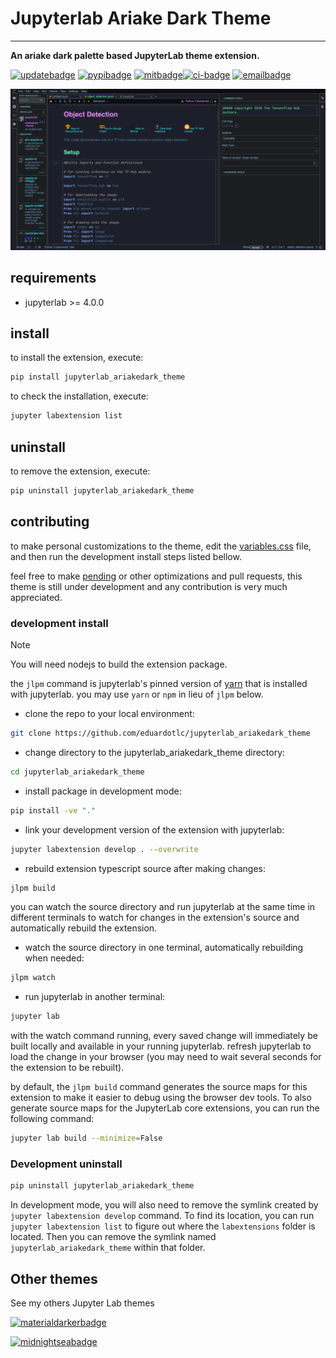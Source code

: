 # Jupyterlab Ariake Dark Theme

---

**An ariake dark palette based JupyterLab theme extension.**

[![updatebadge]][update] [![pypibadge]][pypi] [![mitbadge]][license][![ci-badge]][ci] [![emailbadge]][email]

[update]: https://github.com/eduardotlc/jupyterlab_ariakedark_theme/commits/master/
[license]: https://opensource.org/licenses/mit
[pypi]: https://pypi.org/project/jupyterlab-ariakedark-theme/
[pypibadge]: https://img.shields.io/pypi/v/jupyterlab_ariakedark_theme.svg?logo=python&logoColor=yellow&color=7e7edd&style=for-the-badge
[ci-badge]: https://img.shields.io/github/actions/workflow/status/eduardotlc/jupyterlab_ariakedark_theme/build.yml?style=for-the-badge&logo=github&logoColor=de97f2&color=68f1ad
[ci]: https://github.com/eduardotlc/jupyterlab_ariakedark_theme/actions/workflows/build.yml
[email]: mailto:eduardotcampos@hotmail.com
[emailbadge]: https://img.shields.io/badge/Email-7e7edd?style=for-the-badge&logo=gmail
[materialdarkerbadge]: https://img.shields.io/badge/Material_Darker-6363ab?style=for-the-badge&logo=jupyter
[materialdarker]: https://github.com/eduardotlc/jupyterlab_materialdarker_theme
[midnightseabadge]: https://img.shields.io/badge/Midnight_Sea-a571f4?style=for-the-badge&logo=jupyter
[midnightsea]: https://github.com/eduardotlc/jupyterlab_midnightsea_theme
[mitbadge]: https://img.shields.io/badge/License-MIT-9aefea?style=for-the-badge&logo=gitbook
[updatebadge]: https://img.shields.io/badge/Updated-Oct._2025-93ddfb?style=for-the-badge&logo=googlecalendar

![visual](./images/jupyterlab_ariakedark.png)

## requirements

- jupyterlab >= 4.0.0

## install

to install the extension, execute:

```bash
pip install jupyterlab_ariakedark_theme
```

to check the installation, execute:

```bash
jupyter labextension list
```

## uninstall

to remove the extension, execute:

```bash
pip uninstall jupyterlab_ariakedark_theme
```

## contributing

to make personal customizations to the theme, edit the [variables.css](./style/variables.css) file, and then run the development install steps listed bellow.

feel free to make [pending](./TODO.md) or other optimizations and pull requests, this theme is still under development and any contribution is very much appreciated.

### development install

> [!NOTE]
> You will need nodejs to build the extension package.

the `jlpm` command is jupyterlab's pinned version of
[yarn](https://yarnpkg.com/) that is installed with jupyterlab. you may use
`yarn` or `npm` in lieu of `jlpm` below.

- clone the repo to your local environment:

```bash
git clone https://github.com/eduardotlc/jupyterlab_ariakedark_theme
```

- change directory to the jupyterlab_ariakedark_theme directory:

```bash
cd jupyterlab_ariakedark_theme
```

- install package in development mode:

```bash
pip install -ve "."
```

- link your development version of the extension with jupyterlab:

```bash
jupyter labextension develop . --overwrite
```

- rebuild extension typescript source after making changes:

```bash
jlpm build
```

you can watch the source directory and run jupyterlab at the same time in different terminals to watch for changes in the extension's source and automatically rebuild the extension.

- watch the source directory in one terminal, automatically rebuilding when needed:

```bash
jlpm watch
```

- run jupyterlab in another terminal:

```bash
jupyter lab
```

with the watch command running, every saved change will immediately be built locally and available in your running jupyterlab. refresh jupyterlab to load the change in your browser (you may need to wait several seconds for the extension to be rebuilt).

by default, the `jlpm build` command generates the source maps for this extension to make it easier to debug using the browser dev tools. To also generate source maps for the JupyterLab core extensions, you can run the following command:

```bash
jupyter lab build --minimize=False
```

### Development uninstall

```bash
pip uninstall jupyterlab_ariakedark_theme
```

In development mode, you will also need to remove the symlink created by `jupyter labextension develop`
command. To find its location, you can run `jupyter labextension list` to figure out where the `labextensions`
folder is located. Then you can remove the symlink named `jupyterlab_ariakedark_theme` within that folder.

## Other themes

See my others Jupyter Lab themes

[![materialdarkerbadge]][materialdarker]

[![midnightseabadge]][midnightsea]
